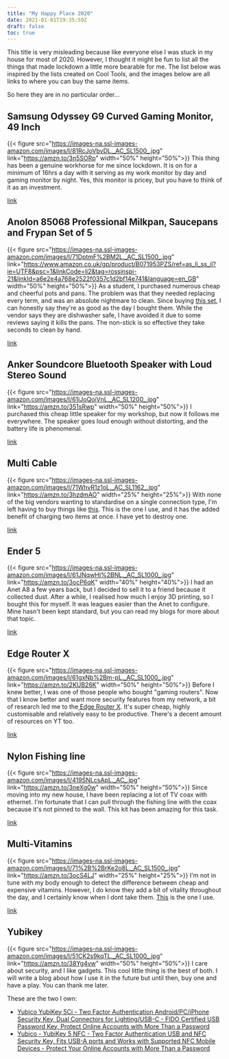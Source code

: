 ```yaml
---
title: "My Happy Place 2020"
date: 2021-01-01T19:35:59Z
draft: false
toc: true
---
```

This title is very misleading because like everyone else I was stuck in my house for most of 2020. However, I thought it might be fun to list all the things that made lockdown a little more bearable for me. The list below was inspired by the lists created on Cool Tools, and the images below are all links to where you can buy the same items.

So here they are in no particular order...

## Samsung Odyssey G9 Curved Gaming Monitor, 49 Inch
{{< figure src="https://images-na.ssl-images-amazon.com/images/I/81RcJoVbvDL._AC_SL1500_.jpg" link="https://amzn.to/3n5SORp"  width="50%" height="50%">}}
This thing has been a genuine workhorse for me since lockdown. It is on for a minimum of 16hrs a day with it serving as my work monitor by day and gaming monitor by night. Yes, this monitor is pricey, but you have to think of it as an investment.

[link](https://amzn.to/3o8REpv)

## Anolon 85068 Professional Milkpan, Saucepans and Frypan Set of 5 

{{< figure src="https://images-na.ssl-images-amazon.com/images/I/71DptmF%2BM2L._AC_SL1500_.jpg" link="https://www.amazon.co.uk/gp/product/B071953PZS/ref=as_li_ss_il?ie=UTF8&psc=1&linkCode=li2&tag=rossinspi-21&linkId=a6e2e4a768e2522f0357c1d2bf14e741&language=en_GB" width="50%" height="50%">}}
As a student, I purchased numerous cheap and cheerful pots and pans. The problem was that they needed replacing every term, and was an absolute nightmare to clean. Since buying [this set](https://amzn.to/2X47Dt7), I can honestly say they're as good as the day I bought them. While the vendor says they are dishwasher safe, I have avoided it due to some reviews saying it kills the pans. The non-stick is so effective they take seconds to clean by hand.

[link](https://amzn.to/3pJwmiN)

## Anker Soundcore Bluetooth Speaker with Loud Stereo Sound
{{< figure src="https://images-na.ssl-images-amazon.com/images/I/61iJoQoiVnL._AC_SL1200_.jpg" link="https://amzn.to/351sRwp" width="50%" height="50%">}}
I purchased this cheap little speaker for my workshop, but now it follows me everywhere. The speaker goes loud enough without distorting, and the battery life is phenomenal.

[link](https://amzn.to/2JByB8m)

## Multi Cable
{{< figure src="https://images-na.ssl-images-amazon.com/images/I/71WhvR1z1oL._AC_SL1162_.jpg" link="https://amzn.to/3hzdmAO" width="25%" height="25%">}}
With none of the big vendors wanting to standardise on a single connection type, I'm left having to buy things like [this](https://amzn.to/3rNpxhZ). This is the one I use, and it has the added benefit of charging two items at once. I have yet to destroy one.

[link](https://amzn.to/3hzdmAO)

## Ender 5
{{< figure src="https://images-na.ssl-images-amazon.com/images/I/61JNqwHI%2BNL._AC_SL1000_.jpg" link="https://amzn.to/3ocP6qK" width="40%" height="40%">}}
I had an Anet A8 a few years back, but I decided to sell it to a friend because it collected dust. After a while, I realised how much I enjoy 3D printing, so I bought this for myself. It was leagues easier than the Anet to configure. Mine hasn't been kept standard, but you can read my blogs for more about that topic.

[link](https://amzn.to/3aYigpH)

## Edge Router X
{{< figure src="https://images-na.ssl-images-amazon.com/images/I/61gxNb%2Bm-pL._AC_SL1000_.jpg" link="https://amzn.to/2KUB26K" width="50%" height="50%">}}
Before I knew better, I was one of those people who bought "gaming routers". Now that I know better and want more security features from my network, a bit of research led me to the[ Edge Router X](https://amzn.to/2KUB26K). It's super cheap, highly customisable and relatively easy to be productive. There's a decent amount of resources on YT too.

[link](https://amzn.to/2JGtF2c)

## Nylon Fishing line
{{< figure src="https://images-na.ssl-images-amazon.com/images/I/419SNLcsApL._AC_.jpg" link="https://amzn.to/3neXg0w" width="50%" height="50%">}}
Since moving into my new house, I have been replacing a lot of TV coax with ethernet. I'm fortunate that I can pull through the fishing line with the coax because it's not pinned to the wall. This kit has been amazing for this task.

[link](https://amzn.to/2JCn7By)

## Multi-Vitamins
{{< figure src="https://images-na.ssl-images-amazon.com/images/I/71%2B%2BrKe2o8L._AC_SL1500_.jpg" link="https://amzn.to/3ocS4LJ" width="25%" height="25%">}}
I'm not in tune with my body enough to detect the difference between cheap and expensive vitamins. However, I do know they add a bit of vitality throughout the day, and I certainly know when I dont take them. [This](https://amzn.to/3ocS4LJ) is the one I use.

[link](https://amzn.to/2Mw2icl)

## Yubikey
{{< figure src="https://images-na.ssl-images-amazon.com/images/I/51CK2s9kqTL._AC_SL1000_.jpg" link="https://amzn.to/38Yg4vw" width="50%" height="50%">}}
I care about security, and I like gadgets. This cool little thing is the best of both. I will write a blog about how I use it in the future but until then, buy one and have a play. You can thank me later.

These are the two I own:
* [Yubico YubiKey 5Ci - Two Factor Authentication Android/PC/iPhone Security Key, Dual Connectors for Lighting/USB-C - FIDO Certified USB Password Key, Protect Online Accounts with More Than a Password](https://amzn.to/387RJV9)
* [Yubico - YubiKey 5 NFC - Two Factor Authentication USB and NFC Security Key, Fits USB-A ports and Works with Supported NFC Mobile Devices - Protect Your Online Accounts with More Than a Password](https://amzn.to/3nafHDc)